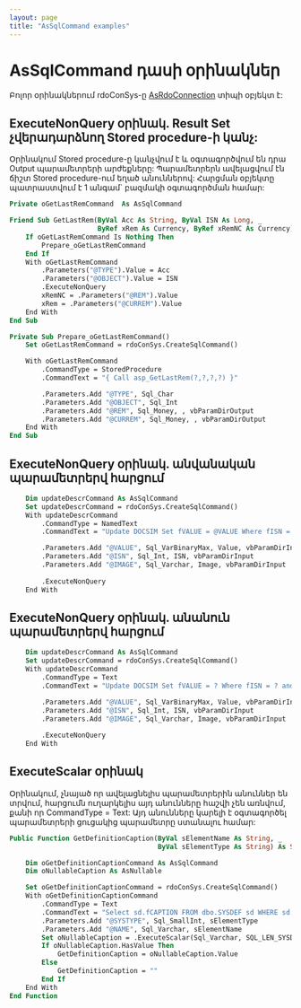 ```yaml
---
layout: page
title: "AsSqlCommand examples"
---
```


# AsSqlCommand դասի օրինակներ

Բոլոր օրինակներում rdoConSys-ը [AsRdoConnection](../Functions/AsRdoConnection.md) տիպի օբյեկտ է:

## ExecuteNonQuery օրինակ. Result Set չվերադարձնող Stored procedure-ի կանչ:

Օրինակում Stored procedure-ը կանչվում է և օգտագործվում են դրա Output  պարամետրերի արժեքները:
Պարամետրերն ավելացվում էն ճիշտ Stored procedure-ում եղած անուններով: Հարցման օբյեկտը պատրաստվում է 1 անգամ` բազմակի օգտագործման համար:

``` vb
Private oGetLastRemCommand  As AsSqlCommand

Friend Sub GetLastRem(ByVal Acc As String, ByVal ISN As Long, _
                      ByRef xRem As Currency, ByRef xRemNC As Currency)
    If oGetLastRemCommand Is Nothing Then
        Prepare_oGetLastRemCommand
    End If
    With oGetLastRemCommand
        .Parameters("@TYPE").Value = Acc
        .Parameters("@OBJECT").Value = ISN
        .ExecuteNonQuery
        xRemNC = .Parameters("@REM").Value
        xRem = .Parameters("@CURREM").Value
    End With
End Sub

Private Sub Prepare_oGetLastRemCommand()
    Set oGetLastRemCommand = rdoConSys.CreateSqlCommand()

    With oGetLastRemCommand
        .CommandType = StoredProcedure
        .CommandText = "{ Call asp_GetLastRem(?,?,?,?) }"

        .Parameters.Add "@TYPE", Sql_Char
        .Parameters.Add "@OBJECT", Sql_Int
        .Parameters.Add "@REM", Sql_Money, , vbParamDirOutput
        .Parameters.Add "@CURREM", Sql_Money, , vbParamDirOutput
    End With
End Sub

```
## ExecuteNonQuery օրինակ. անվանական պարամետրերվ հարցում

``` vb
    Dim updateDescrCommand As AsSqlCommand
    Set updateDescrCommand = rdoConSys.CreateSqlCommand()
    With updateDescrCommand
        .CommandType = NamedText
        .CommandText = "Update DOCSIM Set fVALUE = @VALUE Where fISN = @ISN and fIMAGE = @IMAGE"

        .Parameters.Add "@VALUE", Sql_VarBinaryMax, Value, vbParamDirInput
        .Parameters.Add "@ISN", Sql_Int, ISN, vbParamDirInput
        .Parameters.Add "@IMAGE", Sql_Varchar, Image, vbParamDirInput
    
        .ExecuteNonQuery
    End With

```

## ExecuteNonQuery օրինակ. անանուն պարամետրերվ հարցում

``` vb
    Dim updateDescrCommand As AsSqlCommand
    Set updateDescrCommand = rdoConSys.CreateSqlCommand()
    With updateDescrCommand
        .CommandType = Text
        .CommandText = "Update DOCSIM Set fVALUE = ? Where fISN = ? and fIMAGE = ?"

        .Parameters.Add "@VALUE", Sql_VarBinaryMax, Value, vbParamDirInput
        .Parameters.Add "@ISN", Sql_Int, ISN, vbParamDirInput
        .Parameters.Add "@IMAGE", Sql_Varchar, Image, vbParamDirInput
    
        .ExecuteNonQuery
    End With

```

## ExecuteScalar օրինակ

Օրինակում, չնայած որ ավելացնելիս պարամետրերին անուններ են տրվում, հարցումն ուղարկելիս այդ անունները հաշվի չեն առնվում, քանի որ CommandType = Text: Այդ անունները կարելի է օգտագործել պարամետրերի ցուցակից պարամետրը ստանալու համար:

``` vb
Public Function GetDefinitionCaption(ByVal sElementName As String, _
                                     ByVal sElementType As String) As String

    Dim oGetDefinitionCaptionCommand As AsSqlCommand
    Dim oNullableCaption As AsNullable

    Set oGetDefinitionCaptionCommand = rdoConSys.CreateSqlCommand()
    With oGetDefinitionCaptionCommand
        .CommandType = Text
        .CommandText = "Select sd.fCAPTION FROM dbo.SYSDEF sd WHERE sd.fSYSTYPE = ? AND sd.fNAME = ?"
        .Parameters.Add "@SYSTYPE", Sql_SmallInt, sElementType
        .Parameters.Add "@NAME", Sql_Varchar, sElementName
        Set oNullableCaption = .ExecuteScalar(Sql_Varchar, SQL_LEN_SYSDEF_fCAPTION)
        If oNullableCaption.HasValue Then
            GetDefinitionCaption = oNullableCaption.Value
        Else
            GetDefinitionCaption = ""
        End If
    End With
End Function
```

